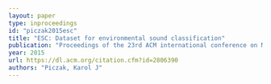 ```yaml
---
layout: paper
type: inproceedings
id: "piczak2015esc"
title: "ESC: Dataset for environmental sound classification"
publication: "Proceedings of the 23rd ACM international conference on Multimedia"
year: 2015
url: https://dl.acm.org/citation.cfm?id=2806390
authors: "Piczak, Karol J"
---
```


